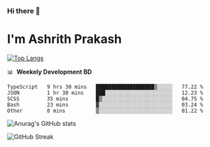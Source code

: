 ### Hi there 👋
# I'm Ashrith Prakash

[![Top Langs](https://github-readme-stats.vercel.app/api/top-langs/?username=xxcheckmatexx&count_private=true&include_all_commits=true&show_icons=true&line_height=20&title_color=FFFFFF&icon_color=FFFFFF&text_color=FFFFFF&bg_color=0D1117&langs_count=8)](https://github.com/anuraghazra/github-readme-stats)

📊 &nbsp;**Weekely Development BD**

<!--START_SECTION:waka-->

```text
TypeScript   9 hrs 30 mins   ███████████████████▒░░░░░   77.22 %
JSON         1 hr 30 mins    ███░░░░░░░░░░░░░░░░░░░░░░   12.23 %
SCSS         35 mins         █▒░░░░░░░░░░░░░░░░░░░░░░░   04.75 %
Bash         23 mins         ▓░░░░░░░░░░░░░░░░░░░░░░░░   03.24 %
Other        8 mins          ▒░░░░░░░░░░░░░░░░░░░░░░░░   01.22 %
```

<!--END_SECTION:waka-->

![Anurag's GitHub stats](https://github-readme-stats.vercel.app/api?username=xxcheckmatexx&count_private=true&show_icons=true&theme=merko)  

![GitHub Streak](http://github-readme-streak-stats.herokuapp.com?user=xxcheckmatexx&theme=merko&hide_border=true&date_format=M%20j%5B%2C%20Y%5D&fire=DD0E0B)
<br/>
